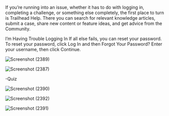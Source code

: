  If you’re running into an issue, whether it has to do with logging in, completing a challenge, or something else completely, the first place to turn is Trailhead Help. There you can search for relevant knowledge articles, submit a case, share new content or feature ideas, and get advice from the Community.
 
 
I’m Having Trouble Logging In
If all else fails, you can reset your password. To reset your password, click Log In and then Forgot Your Password? Enter your username, then click Continue.

![Screenshot (2389)](https://user-images.githubusercontent.com/91931504/181203066-21d02726-ae23-4fbc-975f-ff1a8d3b4c73.png)

![Screenshot (2387)](https://user-images.githubusercontent.com/91931504/181202222-0be6d371-ee12-4f5c-a76b-e2f7646af2b5.png)

-Quiz

![Screenshot (2390)](https://user-images.githubusercontent.com/91931504/181204092-c660976e-1ec2-405a-a4cb-82c77076be1d.png)

![Screenshot (2392)](https://user-images.githubusercontent.com/91931504/181204176-c460d383-c5f2-4767-8c6b-0eead0146dd1.png)

![Screenshot (2391)](https://user-images.githubusercontent.com/91931504/181204151-a088b666-2cab-415e-b06a-c6bcb6bfcd38.png)


